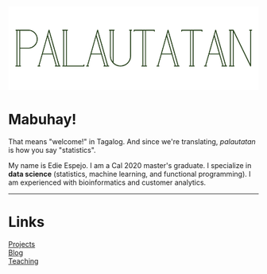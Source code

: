<a href="/"><img src="images/banners/site-banner/site-banner.002.jpeg"></a>


# Mabuhay!
That means "welcome!" in Tagalog. And since we're translating, *palautatan* is how you say "statistics".

My name is Edie Espejo. I am a Cal 2020 master's graduate. I specialize in **data science** (statistics, machine learning, and functional programming). I am experienced with bioinformatics and customer analytics.

___

# Links
<a href="projects">Projects</a>  
<a href="blogs">Blog</a>  
<a href="teaching">Teaching</a>
